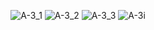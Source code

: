<p align="center">
  <img src="A-3_1" alt="A-3_1">
  <img src="A-3_2" alt="A-3_2">
  <img src="A-3_3" alt="A-3_3">
  <img src="A-3i" alt="A-3i">
</p>
